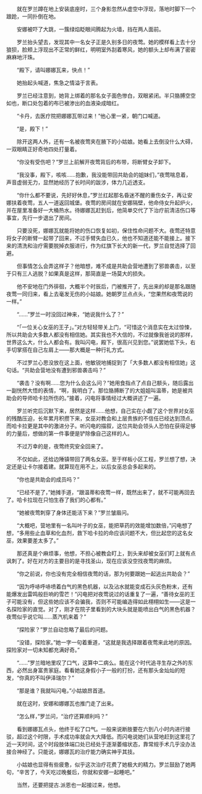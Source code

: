 　　就在罗兰蹲在地上安装底座时，三个身影忽然从虚空中浮现，落地时脚下一个踉跄，一同扑倒在地。

　　安娜被吓了大跳，一簇绿焰眨眼间腾起为火墙，挡在两人面前。

　　罗兰抬头望去，发现其中一名女子正是久别多日的夜莺。她的模样看上去十分狼狈，脸颊上浮现出不正常的鲜红，明明室外刮着寒风，她的额头上却布满了密密麻麻地汗珠。

　　“殿下，请叫娜娜瓦来，快点！”

　　她抬起头喊道，焦急之情溢于言表。

　　罗兰已经注意到，她背上绑着的那名女子面色惨白，双眼紧闭。半只胳膊空空如也，断口处包着的布已被渗出的血液染成暗红。

　　“卡丹，去医疗院把娜娜瓦带过来！”他心里一紧，朝门口喊道。

　　“是，殿下！”

　　除开这两人外，还有一名被夜莺夹在腋下的小姑娘。她看上去倒没什么大碍，一双眼睛正好奇地四处打量着。

　　“你没有受伤吧？”罗兰上前解开夜莺背后的布带，将断臂女子卸下。

　　“我没事，殿下，咳咳……抱歉，我没能带回共助会的姐妹们，”夜莺喘息着，声音虚弱无力，显然她经历了长时间的跋涉，体力几近透支。

　　“你什么都不要说，先好好休息，”罗兰扛起那名昏迷不醒的重伤女子，再让安娜扶着夜莺，五人一道返回城堡。夜莺的房间就在安娜隔壁，他命侍女升起炉火，并在屋里准备好一大桶热水。待娜娜瓦赶到后，他简单交代了下治疗前清洁伤口等事宜，先行一步退出了房间。

　　只要没死，娜娜瓦就能将她的伤口恢复如初，保住性命问题不大。夜莺还特意将女子的断臂一起带了回来，不过手臂失血已久，他也不知道还能不能接上。接下来的清洗和治疗需要脱掉衣服进行，作为红旗下长大的新一代，罗兰自觉选择了回避。

　　但事情怎么会弄这样子？他暗想，难不成是共助会营地遭到了邪兽袭击，以至于只有三人逃脱？如果真是这样，那简直是一场莫大的损失。

　　他不安地在门外徘徊，大概半个时辰后，门被推开了，先出来的却是那名跟随夜莺一同归来，看上去毫发无伤的小姑娘。她朝罗兰点点头，“您果然和夜莺说的一样。”

　　“……”罗兰一时没回过神来，“她说我什么了？”

　　“「一位关心女巫的王子」。”对方轻轻带关上门，“可惜这个消息实在太过惊悚，所以共助会大多数人都没有相信她。其实我也不大信的，不过就像我爸说的那样，世界这么大，什么人都会有。我叫闪电，殿下，很高兴见到您。”说罢她低下头，右手切掌搭在自己左肩上——那大概是一种行礼方式。

　　不过罗兰心思没放在这上面，他敏锐地捕捉到了「大多数人都没有相信她」这句话。“共助会营地没有遭到邪兽袭击吗？”

　　“袭击？没有啊……您为什么会这么问？”她用食指点了点自己额头，随后露出一副恍然大悟的表情，“啊，我明白了。那位胳膊断了的大姐姐叫温蒂，她是被共助会的导师哈卡拉所伤的。”接着，闪电将事情经过大概讲述了一遍。

　　罗兰听完后沉默下来，居然是这样……他想，自己实在小觑了这个世界对女巫的残酷压迫，长年累月积攒下来，女巫对教会和上层贵族的不信任已经达到顶点。而哈卡拉更是其中的激进分子。听闪电的描叙，这位共助会领头人恐怕在获得足够的力量后，想做的第一件事便是铲除像自己这样的人。

　　不过万幸的是，夜莺终究安全回来了。

　　不仅如此，还给边陲镇带回了两名女巫。至于样板小区工程，罗兰想了想，决定还是让卡尔接着建。就算现在用不上，以后女巫总会多起来的。

　　“你也是共助会的成员吗？”

　　“已经不是了，”她摊手道，“跟温蒂和夜莺一样，既然出来了，就不可能再回去了。哈卡拉现在只怕生吞了我们的心都有。”

　　“她被夜莺刺穿了身体还能活下来？”罗兰皱眉问。

　　“大概吧，营地里有一名叫叶子的女巫，能把草药的效能增加数倍，”闪电想了想，“多用些止血草和化血剂，救下哈卡拉的命应该问题不大，但比起您的这名女巫，效果要差太多了。”

　　那还真是个麻烦事，他想，不担心被教会盯上，到头来却被女巫们盯上就有点讽刺了。好在对方的主要目的是寻找圣山，现在应该没空找夜莺的麻烦。

　　“你之前说，你也没有完全相信夜莺的话，那为何要跟她一起逃出共助会？”

　　“因为呼哧呼哧喷着白气的黑色机器，以及沾水就能变成石头灰色粉末，还有能爆发出雷鸣般巨响的雪芒！”闪电把对夜莺说过的话重复了一遍，“善待女巫的王子可能没有，但这些她应该不会骗我，否则不可能编造得如此栩栩如生——这是一名探险家的直觉。对了，刚才在院子里看到的大块头就是能喷出白气的黑色机器？夜莺似乎说它叫……蒸汽机来着？”

　　“探险家？”罗兰自动忽略了最后的问题。

　　“没错，探险家。”她一字一句着重道，“这就是我选择跟着夜莺来此地的原因。探险家对一切未知都充满好奇。”

　　“……”罗兰暗地里叹了口气，这算中二病么。能在这个时代追寻生存之外的东西，必然出身富贵家庭。看看她这身假小子一般的打扮，还有那头金灿灿的短发，“你真的不叫伊泽瑞尔？”

　　“那是谁？我就叫闪电，”小姑娘昂首道。

　　就在这时，安娜和娜娜瓦也推门走了出来。

　　“怎么样，”罗兰问，“治疗还算顺利吗？”

　　看到娜娜瓦点头，他终于松了口气。一般来说断肢要在六到八小时内进行接驳，超过这个时限，手术成功率就会大大降低。而闪电说她们从营地赶到这里花了近一天时间，这个时段肢体端口处已经处于逐渐萎缩状态，靠常规手术几乎没办法接合神经了。只能说，娜娜瓦的治疗能力确实神乎其技。

　　小姑娘也显得有些疲惫，似乎这次治疗花费了她极大的精力。罗兰鼓励了她两句，“辛苦了，今天吃过晚餐后，你就和安娜一起睡吧。”

　　当然，还要把提古.派恩也一起接过来，他想。
